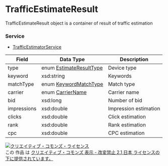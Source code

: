 # TrafficEstimateResult
TrafficEstimateResult object is a container of result of traffic estimation
### Service
+ [TrafficEstimatorService](../services/TrafficEstimatorService.md)

| Field | Data Type | Description | 
|---|---|---|
| type| enum <a href="../data/EstimateResultType.md">EstimateResultType</a>| Device type |
| keyword| xsd:string| Keywords |
| matchType| enum <a href="../data/KeywordMatchType.md">KeywordMatchType</a>| Match type |
| carrier| enum <a href="../data/CarrierName.md">CarrierName</a>| Carrier name |
| bid| xsd:long| Number of bid |
| impressions| xsd:double| Impression estimation |
| clicks| xsd:double| Click estimation |
| rank| xsd:double| Rank estimation |
| cpc| xsd:double| CPC estimation |
<a rel="license" href="http://creativecommons.org/licenses/by-nd/2.1/jp/"><img alt="クリエイティブ・コモンズ・ライセンス" style="border-width:0" src="https://i.creativecommons.org/l/by-nd/2.1/jp/88x31.png" /></a><br />この 作品 は <a rel="license" href="http://creativecommons.org/licenses/by-nd/2.1/jp/">クリエイティブ・コモンズ 表示 - 改変禁止 2.1 日本 ライセンスの下に提供されています。</a>
